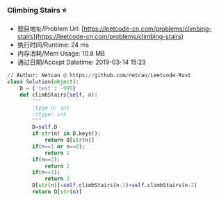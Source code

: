 
### Climbing Stairs :star:
- 题目地址/Problem Url: [https://leetcode-cn.com/problems/climbing-stairs](https://leetcode-cn.com/problems/climbing-stairs)
- 执行时间/Runtime: 24 ms 
- 内存消耗/Mem Usage: 10.8 MB
- 通过日期/Accept Datetime: 2019-03-14 15:23
```python
// Author: Netcan @ https://github.com/netcan/Leetcode-Rust
class Solution(object):
    D = {'test': -999}
    def climbStairs(self, n):
        """
        :type n: int
        :rtype: int
        """
        D=self.D
        if str(n) in D.keys():
            return D[str(n)]
        if(n==1 or n==0):
            return 1
        if(n==2):
            return 2
        if(n==3):
            return 3
        D[str(n)]=self.climbStairs(n-1)+self.climbStairs(n-2)
        return D[str(n)]

```
